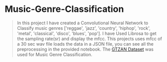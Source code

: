 # Music-Genre-Classification
>In this project I have created a Convolutional Neural Network to Classify music genres ['reggae', 'jazz', 'country', 'hiphop', 'rock', 'metal', 'classical', 'disco', 'blues', 'pop']. 
>I have Used Librosa to get the sampling rate(sr) and display the mfcc.
>This projects uses mfcc of a 30 sec wav file loads the data in a JSON file, you can see all the preprocessing in the provided notebook.
>The [GTZAN Dataset](https://www.kaggle.com/datasets/andradaolteanu/gtzan-dataset-music-genre-classification) was used for Music Genre Classification. 

